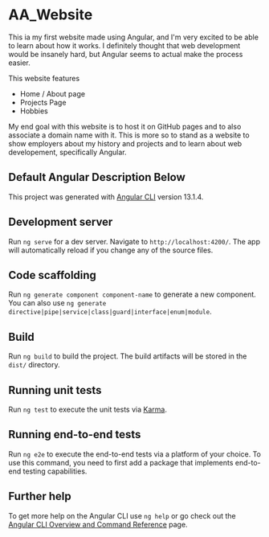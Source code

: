 # AA_Website

This ia my first website made using Angular, and I'm very excited to be able to learn about how it works. I definitely thought that web development would be insanely hard, but Angular seems to actual make the process easier.

This website features
- Home / About page
- Projects Page
- Hobbies

My end goal with this website is to host it on GitHub pages and to also associate a domain name with it. This is more so to stand as a website to show employers about my history and projects and to learn about web developement, specifically Angular.

Default Angular Description Below
--------------------

This project was generated with [Angular CLI](https://github.com/angular/angular-cli) version 13.1.4.

## Development server

Run `ng serve` for a dev server. Navigate to `http://localhost:4200/`. The app will automatically reload if you change any of the source files.

## Code scaffolding

Run `ng generate component component-name` to generate a new component. You can also use `ng generate directive|pipe|service|class|guard|interface|enum|module`.

## Build

Run `ng build` to build the project. The build artifacts will be stored in the `dist/` directory.

## Running unit tests

Run `ng test` to execute the unit tests via [Karma](https://karma-runner.github.io).

## Running end-to-end tests

Run `ng e2e` to execute the end-to-end tests via a platform of your choice. To use this command, you need to first add a package that implements end-to-end testing capabilities.

## Further help

To get more help on the Angular CLI use `ng help` or go check out the [Angular CLI Overview and Command Reference](https://angular.io/cli) page.
